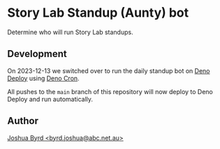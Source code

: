 # Story Lab Standup (Aunty) bot

Determine who will run Story Lab standups.

## Development

On 2023-12-13 we switched over to run the daily standup bot on [Deno Deploy](https://deno.com/deploy) using [Deno Cron](https://deno.com/blog/cron).

All pushes to the `main` branch of this repository will now deploy to Deno Deploy and run automatically.

## Author

[Joshua Byrd \<byrd.joshua@abc.net.au\>](mailto:byrd.joshua@abc.net.au)
